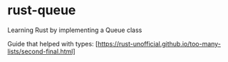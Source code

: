 # rust-queue
Learning Rust by implementing a Queue class

Guide that helped with types: [https://rust-unofficial.github.io/too-many-lists/second-final.html]
